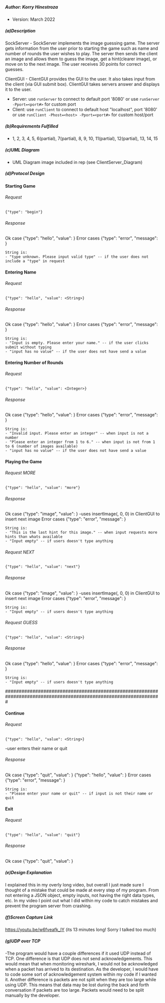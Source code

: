 ##### Author: Korry Hinestroza
* Version: March 2022


##### (a)Description
SockServer - SockServer implements the image guessing game. The server gets information from the user 
prior to starting the game such as name and number of rounds the user wishes to play. The server then sends 
the client an image and allows them to guess the image, get a hint(clearer image), or move on to the next image.
The user receives 30 points for correct guesses.

ClientGUI - ClientGUI provides the GUI to the user. It also takes input from the client (via GUI submit box). 
ClientGUI takes servers answer and displays it to the user.
* Server: use `runServer` to connect to default port '8080' or use `runServer -Pport=<port#>` for custom port
* Client: use `runClient` to connect to default host "localhost", port '8080' or use `runClient -Phost=<host> -Pport=<port#>` for custom host/port

##### (b)Requirements Fulfilled
- 1, 2, 3, 4, 5, 6(partial), 7(partial), 8, 9, 10, 11(partial), 12(partial), 13, 14, 15  

##### (c)UML Diagram
- UML Diagram image included in rep (see ClientServer_Diagram) 

##### (d)Protocol Design

#### Starting Game
###### Request
    {"type": "begin"}

###### Response
Ok case
{"type": "hello", "value": <String>}
Error cases
{"type": "error", "message": <String>}

    String is:
    - "type unknown. Please input valid type" -- if the user does not include a "type" in request


#### Entering Name
###### Request
    {"type": "hello", "value": <String>}

###### Response
Ok case
{"type": "hello", "value": <String>}
Error cases
{"type": "error", "message": <String>}

    String is:
    - "Input is empty. Please enter your name." -- if the user clicks submit without typing
    - "input has no value" -- if the user does not have send a value


#### Entering Number of Rounds
###### Request
    {"type": "hello", "value": <Integer>}

###### Response
Ok case
{"type": "hello", "value": <String>}
Error cases
{"type": "error", "message": <String>}

    String is:
    - "Invalid input. Please enter an integer" -- when input is not a number
    - "Please enter an integer from 1 to 6." -- when input is not from 1 to 6 (number of images available)
    - "input has no value" -- if the user does not have send a value

#### Playing the Game ###########################################################################################
###### Request MORE
    {"type": "hello", "value": "more"}

###### Response
Ok case
{"type": "image", "value": <String>}
-uses insertImage(<String>, 0, 0) in ClientGUI to insert next image
Error cases
{"type": "error", "message": <String>}

    String is:
    - "This is the last hint for this image." -- when input requests more hints than whats available
    - "Input empty" -- if users doesn't type anything

###### Request NEXT
    {"type": "hello", "value": "next"}

###### Response
Ok case
{"type": "image", "value": <String>}
-uses insertImage(<String>, 0, 0) in ClientGUI to insert next image
Error cases
{"type": "error", "message": <String>}

    String is:
    - "Input empty" -- if users doesn't type anything

###### Request GUESS
    {"type": "hello", "value": <String>}

###### Response
Ok case
{"type": "hello", "value": <String>}
Error cases
{"type": "error", "message": <String>}

    String is:
    - "Input empty" -- if users doesn't type anything

#################################################################################################################

#### Continue
###### Request
    {"type": "hello", "value": <String>}
-user enters their name or quit
###### Response
Ok case
{"type": "quit", "value": <String>}
{"type": "hello", "value": <String>}
Error cases
{"type": "error", "message": <String>}

    String is:
    - "Please enter your name or quit" -- if input is not their name or quit

#### Exit
###### Request
    {"type": "hello", "value": "quit"}

###### Response
Ok case
{"type": "quit", "value": <String>}


##### (e)Design Explanation
I explained this in my overly long video, but overall I just made sure I thought of a mistake that could be made
at every step of my program. From not entering a JSON object, empty inputs, not having the right data types, 
etc. In my video I point out what I did within my code to catch mistakes and prevent the program server from crashing.

##### (f)Screen Capture Link
https://youtu.be/w6fveafk_IY (its 13 minutes long! Sorry I talked too much)

##### (g)UDP over TCP
-The program would have a couple differences if it used UDP instead of TCP. One difference is that UDP
does not send acknowledgements. This would mean that when monitoring wireshark, I would not be acknowledged
when a packet has arrived to its destination. As the developer, I would have to code some sort of acknowledgement system 
within my code  if I wanted it. Another difference is packets are not split when they are too large while using UDP. 
This means that data may be lost during the back and forth conversation if packets are too large. 
Packets would need to be split manually by the developer. 


